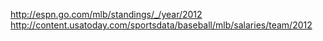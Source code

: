 http://espn.go.com/mlb/standings/_/year/2012
http://content.usatoday.com/sportsdata/baseball/mlb/salaries/team/2012
